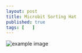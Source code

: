 ```yaml
---
layout: post
title: Microbit Sorting Hat
published: true
tags: [   ]
---
```



![example image](/img/posts/microbit/example-image.png)
